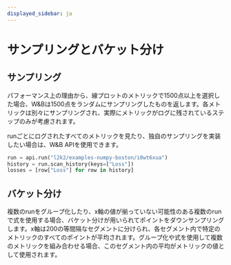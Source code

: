 ```yaml
---
displayed_sidebar: ja
---
```

# サンプリングとバケット分け

## サンプリング

パフォーマンス上の理由から、線プロットのメトリックで1500点以上を選択した場合、W&Bは1500点をランダムにサンプリングしたものを返します。各メトリックは別々にサンプリングされ、実際にメトリックがログに残されているステップのみが考慮されます。

runごとにログされたすべてのメトリックを見たり、独自のサンプリングを実装したい場合は、W&B APIを使用できます。

```python
run = api.run("l2k2/examples-numpy-boston/i0wt6xua")
history = run.scan_history(keys=["Loss"])
losses = [row["Loss"] for row in history]
```

## バケット分け

複数のrunをグループ化したり、x軸の値が揃っていない可能性のある複数のrunで式を使用する場合、バケット分けが用いられてポイントをダウンサンプリングします。x軸は200の等間隔なセグメントに分けられ、各セグメント内で特定のメトリックのすべてのポイントが平均されます。グループ化や式を使用して複数のメトリックを組み合わせる場合、このセグメント内の平均がメトリックの値として使用されます。